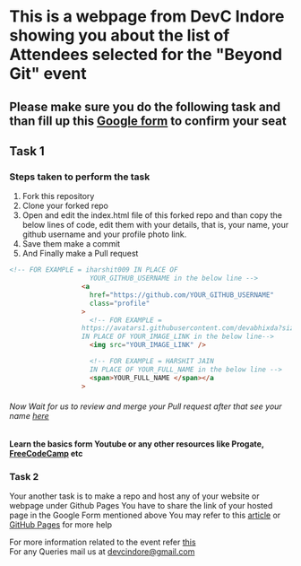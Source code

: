 # This is a webpage from DevC Indore showing you about the list of Attendees selected for the **"Beyond Git"** event

## Please make sure you do the following task and than fill up this [Google form](https://forms.gle/eqvwtS4QSz4Gee1A9) to confirm your seat

## Task 1

### Steps taken to perform the task

1. Fork this repository
2. Clone your forked repo
3. Open and edit the index.html file of this forked repo and than copy the below lines of code, edit them with your details, that is, your name, your github username and your profile photo link.
4. Save them make a commit
5. And Finally make a Pull request
```html
<!-- FOR EXAMPLE = iharshit009 IN PLACE OF 
                    YOUR_GITHUB_USERNAME in the below line -->
                  <a
                    href="https://github.com/YOUR_GITHUB_USERNAME"
                    class="profile"
                  >
                    <!-- FOR EXAMPLE =
                  https://avatars1.githubusercontent.com/devabhixda?size=200
                  IN PLACE OF YOUR_IMAGE_LINK in the below line-->
                    <img src="YOUR_IMAGE_LINK" />

                    <!-- FOR EXAMPLE = HARSHIT JAIN 
                    IN PLACE OF YOUR_FULL_NAME in the below line -->
                    <span>YOUR_FULL_NAME </span></a
                  >
```
###### Now Wait for us to review and merge your Pull request after that see your name [here](https://devcindore.github.io/) 

#### Learn the basics form Youtube or any other resources like Progate, [FreeCodeCamp](https://www-freecodecamp-org.cdn.ampproject.org/c/s/www.freecodecamp.org/news/the-beginners-guide-to-git-github/amp/) etc



### Task 2

Your another task is to make a repo and host any of your website or webpage under Github Pages
You have to share the link of your hosted page in the Google Form mentioned above
You may refer to this [article](https://medium.com/@ritikjain1272/a-beginners-guide-to-host-your-site-on-github-pages-5d09ca933094) or [GitHub Pages](https://pages.github.com/) for more help



For more information related to the event refer [this](https://www.meetup.com/DevCIndore/events/266176584/) <br/>
For any Queries mail us at devcindore@gmail.com
